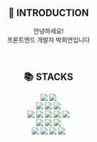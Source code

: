 <!--
**Park-Heeyeon/Park-Heeyeon** is a c _special_ ✨ repository because its `README.md` (this file) appears on your GitHub profile.

Here are some ideas to get you started:

- 🔭 I’m currently working on ...
- 🌱 I’m currently learning ...
- 👯 I’m looking to collaborate on ...
- 🤔 I’m looking for help with ...
- 💬 Ask me about ...
- 📫 How to reach me: ...
- 😄 Pronouns: ...
- ⚡ Fun fact: ...
-->
<div align=center>
  <h2>💬 INTRODUCTION</h2>
  <p>안녕하세요!<br />프론트엔드 개발자 박희연입니다</p>
</div>
<br/>

<div align=center><h2>📚 STACKS</h2></div>
<div align="center">   
  <img src="https://img.shields.io/badge/javascript-F7DF1E?style=for-the-badge&logo=javascript&logoColor=black"> 
  <img src="https://img.shields.io/badge/typescript-3178C6?style=for-the-badge&logo=typescript&logoColor=white">
  <br>

  <img src="https://img.shields.io/badge/react-61DAFB?style=for-the-badge&logo=react&logoColor=black"> 
  <img src="https://img.shields.io/badge/vue-4FC08D?style=for-the-badge&logo=vue.js&logoColor=white"> 
    <img src="https://img.shields.io/badge/next.js-DD0031?style=for-the-badge&logo=nextdotjs&logoColor=white">
  <br>

  <img src="https://img.shields.io/badge/jquery-0769AD?style=for-the-badge&logo=jquery&logoColor=white">  
  <img src="https://img.shields.io/badge/redux-764ABC?style=for-the-badge&logo=redux&logoColor=white">
  <img src="https://img.shields.io/badge/react_query-FF4154?style=for-the-badge&logo=reactquery&logoColor=white">
  <img src="https://img.shields.io/badge/recoil-0075B8?style=for-the-badge&logo=recoil&logoColor=white">
   <img src="https://img.shields.io/badge/zustand-E10098?style=for-the-badge&logo=zustand&logoColor=white">
  <br>
  <img src="https://img.shields.io/badge/axios-5A29E3?style=for-the-badge&logo=axios&logoColor=white">
  <img src="https://img.shields.io/badge/msw-4F8FFF?style=for-the-badge&logo=msw&logoColor=white">
  <img src="https://img.shields.io/badge/graphql-E10098?style=for-the-badge&logo=graphql&logoColor=white">
  <br>
  

  <img src="https://img.shields.io/badge/shadcn_ui-000000?style=for-the-badge&logo=shadcnui&logoColor=white">
  <img src="https://img.shields.io/badge/figma-F24E1E?style=for-the-badge&logo=figma&logoColor=white">
  <img src="https://img.shields.io/badge/vite-646CFF?style=for-the-badge&logo=vite&logoColor=white">
  <img src="https://img.shields.io/badge/git-F05032?style=for-the-badge&logo=git&logoColor=white">
</div>
<br/>

